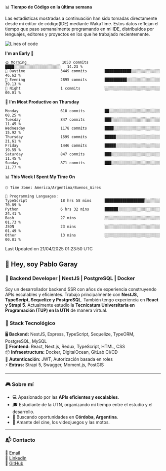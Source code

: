 📊 **Tiempo de Código en la última semana**

Las estadísticas mostradas a continuación han sido tomadas directamente desde mi editor de código(IDE) mediante WakaTime. Estos datos reflejan el tiempo que paso semanalmente programando en mi IDE, distribuidos por lenguajes, editores y proyectos en los que he trabajado recientemente.

<!--START_SECTION:waka-->
![Lines of code](https://img.shields.io/badge/From%20Hello%20World%20I%27ve%20Written-9.8%20million%20lines%20of%20code-blue)

**I'm an Early 🐤** 

```text
🌞 Morning                1053 commits        ████░░░░░░░░░░░░░░░░░░░░░   14.23 % 
🌆 Daytime                3449 commits        ████████████░░░░░░░░░░░░░   46.62 % 
🌃 Evening                2895 commits        ██████████░░░░░░░░░░░░░░░   39.13 % 
🌙 Night                  1 commits           ░░░░░░░░░░░░░░░░░░░░░░░░░   00.01 % 
```
📅 **I'm Most Productive on Thursday** 

```text
Monday                   610 commits         ██░░░░░░░░░░░░░░░░░░░░░░░   08.25 % 
Tuesday                  847 commits         ███░░░░░░░░░░░░░░░░░░░░░░   11.45 % 
Wednesday                1178 commits        ████░░░░░░░░░░░░░░░░░░░░░   15.92 % 
Thursday                 1599 commits        █████░░░░░░░░░░░░░░░░░░░░   21.61 % 
Friday                   1446 commits        █████░░░░░░░░░░░░░░░░░░░░   19.55 % 
Saturday                 847 commits         ███░░░░░░░░░░░░░░░░░░░░░░   11.45 % 
Sunday                   871 commits         ███░░░░░░░░░░░░░░░░░░░░░░   11.77 % 
```


📊 **This Week I Spent My Time On** 

```text
🕑︎ Time Zone: America/Argentina/Buenos_Aires

💬 Programming Languages: 
TypeScript               18 hrs 58 mins      ██████████████████░░░░░░░   70.89 % 
Python                   6 hrs 32 mins       ██████░░░░░░░░░░░░░░░░░░░   24.41 % 
Bash                     27 mins             ░░░░░░░░░░░░░░░░░░░░░░░░░   01.73 % 
JSON                     23 mins             ░░░░░░░░░░░░░░░░░░░░░░░░░   01.49 % 
Other                    13 mins             ░░░░░░░░░░░░░░░░░░░░░░░░░   00.81 % 
```


 Last Updated on 21/04/2025 01:23:50 UTC
<!--END_SECTION:waka-->

## 👾 Hey, soy Pablo Garay  
### 🚀 Backend Developer | NestJS | PostgreSQL | Docker

Soy un desarrollador backend SSR con años de experiencia construyendo APIs escalables y eficientes. Trabajo principalmente con **NestJS, TypeScript, Sequelize y PostgreSQL**. También tengo experiencia en **React y Strapi 5**. Actualmente estudio la **Tecnicatura Universitaria en Programación (TUP) en la UTN** de manera virtual.  

### 💾 Stack Tecnológico

🖥 **Backend:** NestJS, Express, TypeScript, Sequelize, TypeORM, PostgreSQL, MySQL  
🎨 **Frontend:** React, Next.js, Redux, TypeScript, HTML, CSS  
📦 **Infraestructura:** Docker, DigitalOcean, GitLab CI/CD  
🔐 **Autenticación:** JWT, Autorización basada en roles  
⚡ **Extras:** Strapi 5, Swagger, Moment.js, PostGIS  

---

### 🎮 Sobre mí

- 💻 Apasionado por las **APIs eficientes y escalables**.  
- 🎓 Estudiante de la UTN, organizando mi tiempo entre el estudio y el desarrollo.  
- 📍 Buscando oportunidades en **Córdoba, Argentina**.  
- 🎥 Amante del cine, los videojuegos y las motos.  

---

### 📬 Contacto
📧 [Email](mailto:pablo.garay.dev@gmail.com)  
🔗 [LinkedIn](https://www.linkedin.com/in/pablo-garay-dev/)  
🐙 [GitHub](https://github.com/814942)  
